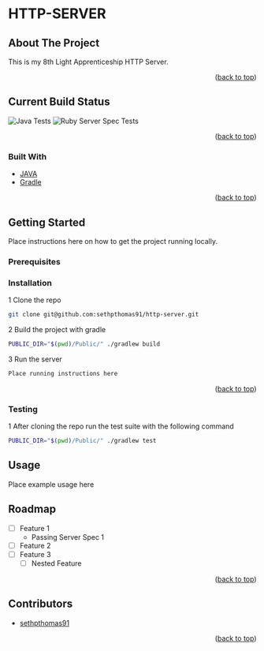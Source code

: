 # HTTP-SERVER

<!-- ABOUT THE PROJECT -->
## About The Project

This is my 8th Light Apprenticeship HTTP Server.

<p align="right">(<a href="#top">back to top</a>)</p>

<!-- BUILD STATUS -->
## Current Build Status

![Java Tests](https://github.com/sethpthomas91/http-server/actions/workflows/gradle.yml/badge.svg)
![Ruby Server Spec Tests](https://github.com/sethpthomas91/http-server/actions/workflows/combinedWorkflow.yml/badge.svg)

<p align="right">(<a href="#top">back to top</a>)</p>


<!-- Built With -->
### Built With

* [JAVA](https://www.java.com/en/)
* [Gradle](https://gradle.org/install/)

<p align="right">(<a href="#top">back to top</a>)</p>



<!-- GETTING STARTED -->
## Getting Started

Place instructions here on how to get the project running locally.

### Prerequisites


### Installation

1 Clone the repo
   ```sh
git clone git@github.com:sethpthomas91/http-server.git
   ```

2 Build the project with gradle
   ```sh
PUBLIC_DIR="$(pwd)/Public/" ./gradlew build   
   ```

3 Run the server
```sh
Place running instructions here
   ```

<p align="right">(<a href="#top">back to top</a>)</p>

### Testing

1 After cloning the repo run the test suite with the following command
   ```sh
PUBLIC_DIR="$(pwd)/Public/" ./gradlew test   
   ```



<!-- USAGE EXAMPLES -->
## Usage
Place example usage here



<!-- ROADMAP -->
## Roadmap

- [ ] Feature 1
  - Passing Server Spec 1
- [ ] Feature 2
- [ ] Feature 3
    - [ ] Nested Feature

<p align="right">(<a href="#top">back to top</a>)</p>



<!-- ACKNOWLEDGMENTS -->
## Contributors

* [sethpthomas91]()

<p align="right">(<a href="#top">back to top</a>)</p>



<!-- MARKDOWN LINKS & IMAGES -->
<!-- https://www.markdownguide.org/basic-syntax/#reference-style-links -->
[contributors-shield]: https://img.shields.io/github/contributors/github_username/repo_name.svg?style=for-the-badge
[contributors-url]: https://github.com/github_username/repo_name/graphs/contributors
[forks-shield]: https://img.shields.io/github/forks/github_username/repo_name.svg?style=for-the-badge
[forks-url]: https://github.com/github_username/repo_name/network/members
[stars-shield]: https://img.shields.io/github/stars/github_username/repo_name.svg?style=for-the-badge
[stars-url]: https://github.com/github_username/repo_name/stargazers
[issues-shield]: https://img.shields.io/github/issues/github_username/repo_name.svg?style=for-the-badge
[issues-url]: https://github.com/github_username/repo_name/issues
[license-shield]: https://img.shields.io/github/license/github_username/repo_name.svg?style=for-the-badge
[license-url]: https://github.com/github_username/repo_name/blob/master/LICENSE.txt
[linkedin-shield]: https://img.shields.io/badge/-LinkedIn-black.svg?style=for-the-badge&logo=linkedin&colorB=555
[linkedin-url]: https://linkedin.com/in/linkedin_username
[product-screenshot]: images/screenshot.png